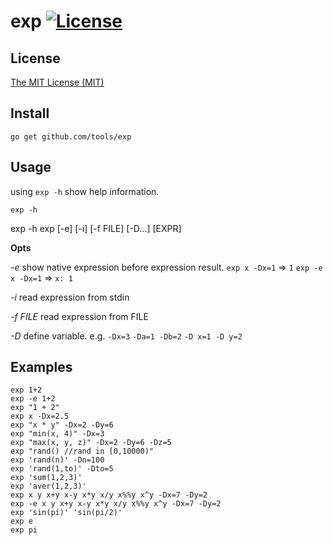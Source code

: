 # exp [![License](http://img.shields.io/badge/license-mit-blue.svg?style=flat-square)](https://raw.githubusercontent.com/mkideal/tools/master/LICENSE)

## License

[The MIT License (MIT)](https://raw.githubusercontent.com/mkideal/tools/master/LICENSE)

## Install

```shell
go get github.com/tools/exp
```

## Usage

using `exp -h` show help information.

```shell
exp -h
```

exp -h
exp [-e] [-i] [-f FILE] [-D...] [EXPR]

**Opts**

*-e*
	show native expression before expression result.
	`exp x -Dx=1`		=> `1`
	`exp -e x -Dx=1`	=> `x: 1`

*-i*
	read expression from stdin

*-f FILE*
	read expression from FILE

*-D*
	define variable. e.g. `-Dx=3` `-Da=1 -Db=2` `-D x=1 -D y=2`

## Examples

```shell
exp 1+2
exp -e 1+2
exp "1 + 2"
exp x -Dx=2.5
exp "x * y" -Dx=2 -Dy=6
exp "min(x, 4)" -Dx=3
exp "max(x, y, z)" -Dx=2 -Dy=6 -Dz=5
exp "rand() //rand in [0,10000)"
exp 'rand(n)' -Dn=100
exp 'rand(1,to)' -Dto=5
exp 'sum(1,2,3)'
exp 'aver(1,2,3)'
exp x y x+y x-y x*y x/y x%%y x^y -Dx=7 -Dy=2
exp -e x y x+y x-y x*y x/y x%%y x^y -Dx=7 -Dy=2
exp 'sin(pi)' 'sin(pi/2)'
exp e
exp pi
```
